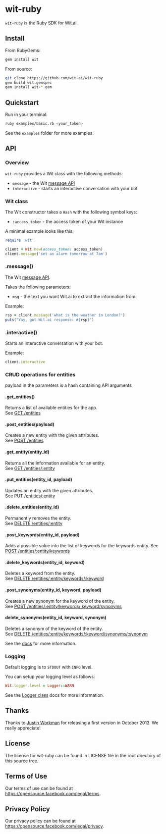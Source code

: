 # wit-ruby

`wit-ruby` is the Ruby SDK for [Wit.ai](http://wit.ai).

## Install

From RubyGems:
```bash
gem install wit
```

From source:
```bash
git clone https://github.com/wit-ai/wit-ruby
gem build wit.gemspec
gem install wit-*.gem
```

## Quickstart

Run in your terminal:

```bash
ruby examples/basic.rb <your_token>
```

See the `examples` folder for more examples.

## API

### Overview

`wit-ruby` provides a Wit class with the following methods:
* `message` - the Wit [message API](https://wit.ai/docs/http/20200513#get-intent-via-text-link)
* `interactive` - starts an interactive conversation with your bot

### Wit class

The Wit constructor takes a `Hash` with the following symbol keys:
* `:access_token` - the access token of your Wit instance

A minimal example looks like this:
```ruby
require 'wit'

client = Wit.new(access_token: access_token)
client.message('set an alarm tomorrow at 7am')
```

### .message()

The Wit [message API](https://wit.ai/docs/http/20200513#get-intent-via-text-link).

Takes the following parameters:
* `msg` - the text you want Wit.ai to extract the information from

Example:
```ruby
rsp = client.message('what is the weather in London?')
puts("Yay, got Wit.ai response: #{rsp}")
```

### .interactive()

Starts an interactive conversation with your bot.

Example:
```ruby
client.interactive
```

### CRUD operations for entities
payload in the parameters is a hash containing API arguments

#### .get_entities()
Returns a list of available entities for the app.  
See [GET /entities](https://wit.ai/docs/http/20200513#get--entities-link)

#### .post_entities(payload)
Creates a new entity with the given attributes.  
See [POST /entities](https://wit.ai/docs/http/20200513#post--entities-link)

#### .get_entity(entity_id)
Returns all the information available for an entity.  
See [GET /entities/:entity](https://wit.ai/docs/http/20200513#get--entities-:entity-link)

#### .put_entities(entity_id, payload)
Updates an entity with the given attributes.  
See [PUT /entities/:entity](https://wit.ai/docs/http/20200513#put--entities-:entity-link)

#### .delete_entities(entity_id)
Permanently removes the entity.  
See [DELETE /entities/:entity](https://wit.ai/docs/http/20200513#delete--entities-:entity-link)

#### .post_keywords(entity_id, payload)
Adds a possible value into the list of keywords for the keywords entity.
See [POST /entities/:entity/keywords](https://wit.ai/docs/http/20160526#post--entities-:entity-id-values-link)

#### .delete_keywords(entity_id, keyword)
Deletes a keyword from the entity.  
See [DELETE /entities/:entity/keywords/:keyword](https://wit.ai/docs/http/20200513#delete--entities-:entity-keywords-link)

#### .post_synonyms(entity_id, keyword, payload)
Creates a new synonym for the keyword of the entity.  
See [POST /entities/:entity/keywords/:keyword/synonyms](https://wit.ai/docs/http/20200513#post--entities-:entity-keywords-:keyword-synonyms-link)

#### delete_synonyms(entity_id, keyword, synonym)
Deletes a synonym of the keyword of the entity.  
See [DELETE /entities/:entity/keywords/:keyword/synonyms/:synonym](https://wit.ai/docs/http/20200513#delete--entities-:entity-keywords-:keyword-synonyms-link)

See the [docs](https://wit.ai/docs) for more information.

### Logging

Default logging is to `STDOUT` with `INFO` level.

You can setup your logging level as follows:
```ruby
Wit.logger.level = Logger::WARN
```
See the [Logger class](http://ruby-doc.org/stdlib-2.1.0/libdoc/logger/rdoc/Logger.html) docs for more information.

## Thanks

Thanks to [Justin Workman](http://github.com/xtagon) for releasing a first version in October 2013. We really appreciate!


## License

The license for wit-ruby can be found in LICENSE file in the root directory of this source tree.


## Terms of Use

Our terms of use can be found at https://opensource.facebook.com/legal/terms.


## Privacy Policy

Our privacy policy can be found at https://opensource.facebook.com/legal/privacy.
